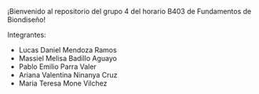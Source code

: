 ¡Bienvenido al repositorio del grupo 4 del horario B403 de Fundamentos de Biondiseño!

Integrantes:
- Lucas Daniel Mendoza Ramos
- Massiel Melisa Badillo Aguayo
- Pablo Emilio Parra Valer
- Ariana Valentina Ninanya Cruz
- Maria Teresa Mone Vilchez
